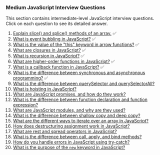 ### Medium JavaScript Interview Questions

This section contains intermediate-level JavaScript interview questions. Click on each question to see its detailed answer.

1.  [Explain slice() and splice() methods of an array.](Explain-slice-and-splice.md) ✅
2.  [What is event bubbling in JavaScript?](Event-bubbling-in-JS.md) ✅
3.  [What is the value of the "this" keyword in arrow functions?](Value-of-this-in-arrow-functions.md) ✅
4.  [What are closures in JavaScript?](Closures-in-JS.md) ✅
5.  [What is recursion in JavaScript?](Recursion-in-JS.md) ✅
6.  [What are higher-order functions in JavaScript?](Higher-order-functions-in-JS.md) ✅
7.  [What is a callback function in JavaScript?](Callback-functions-in-JS.md) ✅
8.  [What is the difference between synchronous and asynchronous programming?](Difference-between-sync-and-async.md) ✅
9.  [What is the difference between querySelector and querySelectorAll?](Difference-between-querySelector-and-querySelectorAll.md)
10. [What is hoisting in JavaScript?](Hoisting-in-JS.md)
11. [What are JavaScript promises, and how do they work?](Promises-in-JS.md)
12. [What is the difference between function declaration and function expression?](Function-declaration-vs-expression.md)
13. [What are JavaScript modules, and why are they used?](JavaScript-modules.md)
14. [What is the difference between shallow copy and deep copy?](Shallow-vs-deep-copy.md)
15. [What are the different ways to iterate over an array in JavaScript?](Array-iteration-methods.md)
16. [How does destructuring assignment work in JavaScript?](Destructuring-assignment.md)
17. [What are rest and spread operators in JavaScript?](Rest-and-spread-operators.md)
18. [What is the difference between call, apply, and bind methods?](Call-apply-bind-methods.md)
19. [How do you handle errors in JavaScript using try-catch?](Try-catch-error-handling.md)
20. [What is the purpose of the `new` keyword in JavaScript?](Purpose-of-new-keyword.md)

